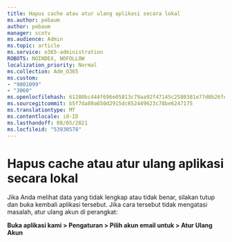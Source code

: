 ```yaml
---
title: Hapus cache atau atur ulang aplikasi secara lokal
ms.author: pebaum
author: pebaum
manager: scotv
ms.audience: Admin
ms.topic: article
ms.service: o365-administration
ROBOTS: NOINDEX, NOFOLLOW
localization_priority: Normal
ms.collection: Adm_O365
ms.custom:
- "9001099"
- "3060"
ms.openlocfilehash: 61280bc444f696e05813c79aa92f47145c2580381e77d0b26fe6fdca527647a6
ms.sourcegitcommit: b5f7da89a650d2915dc652449623c78be6247175
ms.translationtype: MT
ms.contentlocale: id-ID
ms.lasthandoff: 08/05/2021
ms.locfileid: "53930578"
---
```

# <a name="clear-the-cache-or-locally-reset-the-app"></a>Hapus cache atau atur ulang aplikasi secara lokal

Jika Anda melihat data yang tidak lengkap atau tidak benar, silakan tutup dan buka kembali aplikasi tersebut.  Jika cara tersebut tidak mengatasi masalah, atur ulang akun di perangkat: 

**Buka aplikasi kami > Pengaturan > Pilih akun email untuk > Atur Ulang Akun**